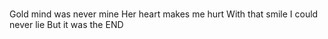 ###

Gold mind 
was never mine
Her heart
makes me hurt
With that smile
I could never lie
But it was the END

### 
